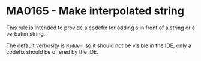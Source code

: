 # MA0165 - Make interpolated string

This rule is intended to provide a codefix for adding `$` in front of a string or a verbatim string.

The default verbosity is `Hidden`, so it should not be visible in the IDE, only a codefix should be offered by the IDE.
